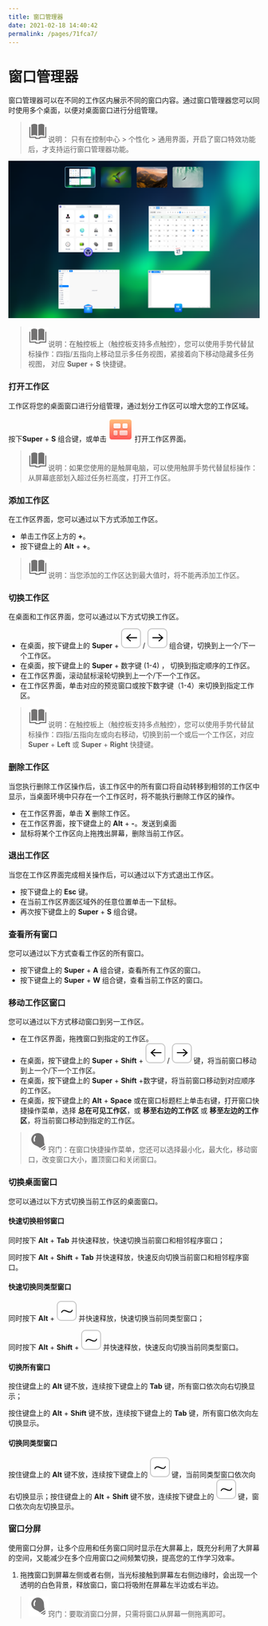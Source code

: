 ```yaml
---
title: 窗口管理器
date: 2021-02-18 14:40:42
permalink: /pages/71fca7/
---
```

# 窗口管理器

窗口管理器可以在不同的工作区内展示不同的窗口内容。通过窗口管理器您可以同时使用多个桌面，以便对桌面窗口进行分组管理。

> ![notes](./fig/notes.svg)说明： 只有在控制中心 > 个性化 > 通用界面，开启了窗口特效功能后，才支持运行窗口管理器功能。

![1|workspace](./fig/workspace.png)

> ![notes](./fig/notes.svg)说明：在触控板上（触控板支持多点触控），您可以使用手势代替鼠标操作：四指/五指向上移动显示多任务视图，紧接着向下移动隐藏多任务视图， 对应 **Super** + **S** 快捷键。

### 打开工作区

工作区将您的桌面窗口进行分组管理，通过划分工作区可以增大您的工作区域。

按下**Super** + **S** 组合键，或单击 ![multitasking](./fig/deepin-multitasking-view.svg) 打开工作区界面。

> ![notes](./fig/notes.svg)说明：如果您使用的是触屏电脑，可以使用触屏手势代替鼠标操作：从屏幕底部划入超过任务栏高度，打开工作区。

### 添加工作区

在工作区界面，您可以通过以下方式添加工作区。

- 单击工作区上方的 **+**。
- 按下键盘上的 **AIt** + **+**。

> ![notes](./fig/notes.svg)说明：当您添加的工作区达到最大值时，将不能再添加工作区。

### 切换工作区
在桌面和工作区界面，您可以通过以下方式切换工作区。

- 在桌面，按下键盘上的 **Super** + ![Left](./fig/Left.svg) / ![Right](./fig/Right.svg) 组合键，切换到上一个/下一个工作区。
- 在桌面，按下键盘上的 **Super** + 数字键 (1-4) ， 切换到指定顺序的工作区。
- 在工作区界面，滚动鼠标滚轮切换到上一个/下一个工作区。
- 在工作区界面，单击对应的预览窗口或按下数字键（1-4）来切换到指定工作区。

> ![notes](./fig/notes.svg)说明：在触控板上（触控板支持多点触控），您可以使用手势代替鼠标操作：四指/五指向左或向右移动，切换到前一个或后一个工作区，对应 **Super** + **Left** 或 **Super** + **Right** 快捷键。

### 删除工作区
当您执行删除工作区操作后，该工作区中的所有窗口将自动转移到相邻的工作区中显示，当桌面环境中只存在一个工作区时，将不能执行删除工作区的操作。

- 在工作区界面，单击 **X** 删除工作区。
- 在工作区界面，按下键盘上的 **AIt** + **-**。发送到桌面
- 鼠标将某个工作区向上拖拽出屏幕，删除当前工作区。

### 退出工作区
当您在工作区界面完成相关操作后，可以通过以下方式退出工作区。

- 按下键盘上的 **Esc** 键。
- 在当前工作区界面区域外的任意位置单击一下鼠标。
- 再次按下键盘上的 **Super** + **S** 组合键。

### 查看所有窗口
您可以通过以下方式查看工作区的所有窗口。

- 按下键盘上的 **Super** + **A** 组合键，查看所有工作区的窗口。
- 按下键盘上的 **Super** + **W** 组合键，查看当前工作区的窗口。

### 移动工作区窗口
您可以通过以下方式移动窗口到另一工作区。

- 在工作区界面，拖拽窗口到指定的工作区。
- 在桌面，按下键盘上的 **Super** + **Shift** + ![Left](./fig/Left.svg) / ![Right](./fig/Right.svg) 键，将当前窗口移动到上一个/下一个工作区。
- 在桌面，按下键盘上的 **Super** + **Shift** +数字键，将当前窗口移动到对应顺序的工作区。
- 在桌面，按下键盘上的 **AIt** + **Space** 或在窗口标题栏上单击右键，打开窗口快捷操作菜单，选择 **总在可见工作区**，或 **移至右边的工作区** 或 **移至左边的工作区**，将当前窗口移动到指定的工作区。

> ![tips](./fig/tips.svg)窍门：在窗口快捷操作菜单，您还可以选择最小化，最大化，移动窗口，改变窗口大小，置顶窗口和关闭窗口。

### 切换桌面窗口
您可以通过以下方式切换当前工作区的桌面窗口。

#### 快速切换相邻窗口

同时按下 **AIt** + **Tab** 并快速释放，快速切换当前窗口和相邻程序窗口；

同时按下 **AIt** + **Shift** + **Tab** 并快速释放，快速反向切换当前窗口和相邻程序窗口。

#### 快速切换同类型窗口

同时按下 **AIt** + ![~](./fig/~.svg) 并快速释放，快速切换当前同类型窗口；

同时按下 **AIt** + **Shift** + ![~](./fig/~.svg) 并快速释放，快速反向切换当前同类型窗口。

#### 切换所有窗口
按住键盘上的 **AIt** 键不放，连续按下键盘上的  **Tab** 键，所有窗口依次向右切换显示；

按住键盘上的 **AIt** + **Shift** 键不放，连续按下键盘上的  **Tab** 键，所有窗口依次向左切换显示。

#### 切换同类型窗口
按住键盘上的 **AIt** 键不放，连续按下键盘上的 ![~](./fig/~.svg) 键，当前同类型窗口依次向右切换显示；按住键盘上的 **AIt** + **Shift** 键不放，连续按下键盘上的 ![~](./fig/~.svg) 键，窗口依次向左切换显示。

### 窗口分屏

使用窗口分屏，让多个应用和任务窗口同时显示在大屏幕上，既充分利用了大屏幕的空间，又能减少在多个应用窗口之间频繁切换，提高您的工作学习效率。

1. 拖拽窗口到屏幕左侧或者右侧，当光标接触到屏幕左右侧边缘时，会出现一个透明的白色背景，释放窗口，窗口将吸附在屏幕左半边或右半边。

> ![tips](./fig/tips.svg)窍门：要取消窗口分屏，只需将窗口从屏幕一侧拖离即可。







